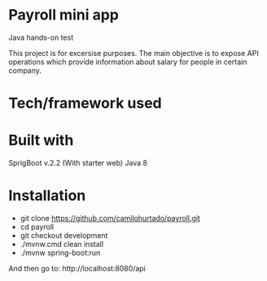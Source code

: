 # Payroll mini app
Java hands-on test

This project is for excersise purposes. The main objective is to expose API operations which provide information
about salary for people in certain company.

# Tech/framework used
# Built with
SprigBoot v.2.2 (With starter web)
Java 8

# Installation
* git clone https://github.com/camilohurtado/payroll.git
* cd payroll
* git checkout development
* ./mvnw.cmd clean install
* ./mvnw spring-boot:run

And then go to:  http://localhost:8080/api

